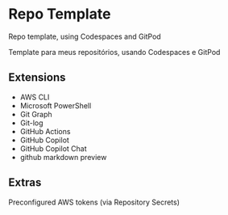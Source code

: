 # Repo Template
Repo template, using Codespaces and GitPod

Template para meus repositórios, usando Codespaces e GitPod

## Extensions
* AWS CLI
* Microsoft PowerShell
* Git Graph
* Git-log
* GitHub Actions
* GitHub Copilot
* GitHub Copilot Chat
* github markdown preview

## Extras
Preconfigured AWS tokens (via Repository Secrets) 

